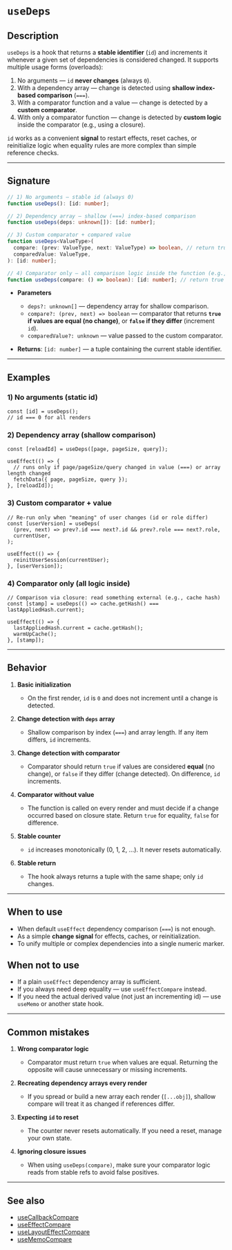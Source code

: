 # `useDeps`

## Description

`useDeps` is a hook that returns a **stable identifier** (`id`) and increments it whenever a given set of dependencies is considered changed. It supports multiple usage forms (overloads):

1) No arguments — `id` **never changes** (always `0`).
2) With a dependency array — change is detected using **shallow index-based comparison** (`===`).
3) With a comparator function and a value — change is detected by a **custom comparator**.
4) With only a comparator function — change is detected by **custom logic** inside the comparator (e.g., using a closure).

`id` works as a convenient **signal** to restart effects, reset caches, or reinitialize logic when equality rules are more complex than simple reference checks.

---

## Signature

```ts
// 1) No arguments — stable id (always 0)
function useDeps(): [id: number];

// 2) Dependency array — shallow (===) index-based comparison
function useDeps(deps: unknown[]): [id: number];

// 3) Custom comparator + compared value
function useDeps<ValueType>(
  compare: (prev: ValueType, next: ValueType) => boolean, // return true if EQUAL (no change)
  comparedValue: ValueType,
): [id: number];

// 4) Comparator only — all comparison logic inside the function (e.g., closure)
function useDeps(compare: () => boolean): [id: number]; // return true if EQUAL (no change)
```

- **Parameters**
   - `deps?: unknown[]` — dependency array for shallow comparison.
   - `compare?: (prev, next) => boolean` — comparator that returns **`true` if values are equal (no change)**, or **`false` if they differ** (increment `id`).
   - `comparedValue?: unknown` — value passed to the custom comparator.

- **Returns**: `[id: number]` — a tuple containing the current stable identifier.

---

## Examples

### 1) No arguments (static id)

```tsx
const [id] = useDeps();
// id === 0 for all renders
```

### 2) Dependency array (shallow comparison)

```tsx
const [reloadId] = useDeps([page, pageSize, query]);

useEffect(() => {
  // runs only if page/pageSize/query changed in value (===) or array length changed
  fetchData({ page, pageSize, query });
}, [reloadId]);
```

### 3) Custom comparator + value

```tsx
// Re-run only when "meaning" of user changes (id or role differ)
const [userVersion] = useDeps(
  (prev, next) => prev?.id === next?.id && prev?.role === next?.role,
  currentUser,
);

useEffect(() => {
  reinitUserSession(currentUser);
}, [userVersion]);
```

### 4) Comparator only (all logic inside)

```tsx
// Comparison via closure: read something external (e.g., cache hash)
const [stamp] = useDeps(() => cache.getHash() === lastAppliedHash.current);

useEffect(() => {
  lastAppliedHash.current = cache.getHash();
  warmUpCache();
}, [stamp]);
```

---

## Behavior

1. **Basic initialization**
   - On the first render, `id` is `0` and does not increment until a change is detected.

2. **Change detection with `deps` array**
   - Shallow comparison by index (`===`) and array length. If any item differs, `id` increments.

3. **Change detection with comparator**
   - Comparator should return `true` if values are considered **equal** (no change), or `false` if they differ (change detected). On difference, `id` increments.

4. **Comparator without value**
   - The function is called on every render and must decide if a change occurred based on closure state. Return `true` for equality, `false` for difference.

5. **Stable counter**
   - `id` increases monotonically (0, 1, 2, …). It never resets automatically.

6. **Stable return**
   - The hook always returns a tuple with the same shape; only `id` changes.

---

## When to use

- When default `useEffect` dependency comparison (`===`) is not enough.
- As a simple **change signal** for effects, caches, or reinitialization.
- To unify multiple or complex dependencies into a single numeric marker.

## When **not** to use

- If a plain `useEffect` dependency array is sufficient.
- If you always need deep equality — use `useEffectCompare` instead.
- If you need the actual derived value (not just an incrementing id) — use `useMemo` or another state hook.

---

## Common mistakes

1. **Wrong comparator logic**
   - Comparator must return `true` when values are equal. Returning the opposite will cause unnecessary or missing increments.

2. **Recreating dependency arrays every render**
   - If you spread or build a new array each render (`[...obj]`), shallow compare will treat it as changed if references differ.

3. **Expecting `id` to reset**
   - The counter never resets automatically. If you need a reset, manage your own state.

4. **Ignoring closure issues**
   - When using `useDeps(compare)`, make sure your comparator logic reads from stable refs to avoid false positives.

---

## See also

- [useCallbackCompare](useCallbackCompare.md)
- [useEffectCompare](useEffectCompare.md)
- [useLayoutEffectCompare](useLayoutEffectCompare.md)
- [useMemoCompare](useMemoCompare.md)
